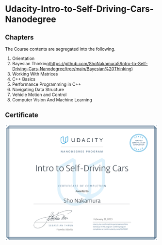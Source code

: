 # Udacity-Intro-to-Self-Driving-Cars-Nanodegree

## Chapters
The Course contents are segregated into the following.

1. Orientation
2. Bayesian Thinking(https://github.com/ShoNakamura5/Intro-to-Self-Driving-Cars-Nanodegree/tree/main/Bayesian%20Thinking)
3. Working With Matrices
4. C++ Basics
5. Performance Programming in C++
6. Navigating Data Structure
7. Vehicle Motion and Control
8. Computer Vision And Machine Learning

## Certificate
![](https://github.com/ShoNakamura5/Intro-to-Self-Driving-Cars-Nanodegree/blob/main/Intro%20to%20Self-Driving%20Cars%20Nanodegree%20Certificate.png)
